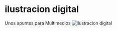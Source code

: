# ilustracion digital
Unos apuntes para Multimedios
![ilustracion digital](https://user-images.githubusercontent.com/51276791/198310898-33cc9d1a-d461-4909-9856-d5765a53e18a.png)
